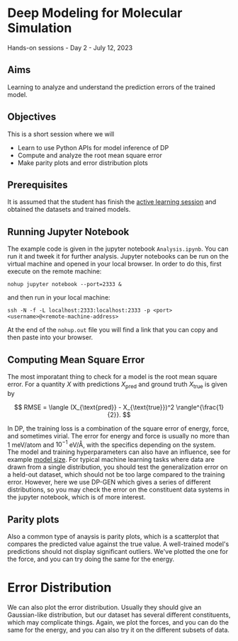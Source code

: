 # Deep Modeling for Molecular Simulation
Hands-on sessions - Day 2 - July 12, 2023

## Aims

Learning to analyze and understand the prediction errors of the trained model.

## Objectives

This is a short session where we will
- Learn to use Python APIs for model inference of DP
- Compute and analyze the root mean square error
- Make parity plots and error distribution plots

## Prerequisites

It is assumed that the student has finish the [active learning session](https://github.com/CSIprinceton/workshop-july-2023/tree/main/hands-on-sessions/day-2/5-active-learning) and obtained the datasets and trained models.

## Running Jupyter Notebook

The example code is given in the jupyter notebook ```Analysis.ipynb```. You can run it and tweek it for further analysis. Jupyter notebooks can be run on the virtual machine and opened in your local browser.
In order to do this, first execute on the remote machine:
```
nohup jupyter notebook --port=2333 &
```
and then run in your local machine:
```
ssh -N -f -L localhost:2333:localhost:2333 -p <port> <username>@<remote-machine-address>
```
At the end of the ```nohup.out``` file you will find a link that you can copy and then paste into your browser.

## Computing Mean Square Error

The most imporatant thing to check for a model is the root mean square error. 
For a quantity $X$ with predictions $X_{\text{pred}}$ and ground truth $X_{\text{true}}$ is given by

$$ RMSE = \langle (X_{\text{pred}} - X_{\text{true}})^2 \rangle^{\frac{1}{2}}. $$

In DP, the training loss is a combination of the square error of energy, force, and sometimes virial.
The error for energy and force is usually no more than $1$ meV/atom and $10^{-1}$ eV/Å, 
with the specifics depending on the system.  
The model and training hyperparameters can also have an influence, 
see for example [model size](https://github.com/deepmodeling/deepmd-kit/blob/master/doc/troubleshooting/howtoset_netsize.md). 
For typical machine learning tasks where data are drawn from a single distribution, 
you should test the generalization error on a held-out dataset, 
which should not be too large compared to the training error.
However, here we use DP-GEN which gives a series of different distributions, 
so you may check the error on the constituent data systems in the jupyter notebook, 
which is of more interest.

## Parity plots

Also a common type of anaysis is parity plots, 
which is a scatterplot that compares the predicted value against the true value. 
A well-trained model's predictions should not display significant outliers. 
We've plotted the one for the force, and you can try doing the same for the energy.

# Error Distribution

We can also plot the error distribution. Usually they should give an Gaussian-like distribution, but our dataset has several different constituents, which may complicate things. Again, we plot the forces, and you can do the same for the energy, and you can also try it on the different subsets of data.
